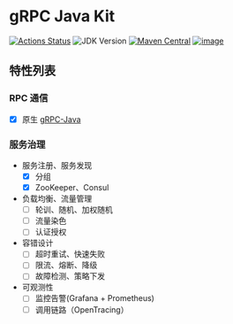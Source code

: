 # gRPC Java Kit

[![Actions Status](https://github.com/fantasticmao/grpc-java-kit/workflows/ci/badge.svg)](https://github.com/fantasticmao/grpc-java-kit/actions)
![JDK Version](https://img.shields.io/badge/JDK-11%2B-blue)
[![Maven Central](https://img.shields.io/maven-central/v/cn.fantasticmao.grpc-kit/grpc-kit-all.svg?label=Maven%20Central)](https://search.maven.org/search?q=g:%22cn.fantasticmao.grpc-kit%22)
[![image](https://img.shields.io/badge/license-MIT-green.svg)](https://github.com/fantasticmao/grpc-java-kit/blob/main/LICENSE)

## 特性列表

### RPC 通信

- [x] 原生 [gRPC-Java](https://github.com/grpc/grpc-java)

### 服务治理

- 服务注册、服务发现
  - [x] 分组
  - [x] ZooKeeper、Consul
- 负载均衡、流量管理
  - [ ] 轮训、随机、加权随机
  - [ ] 流量染色
  - [ ] 认证授权
- 容错设计
  - [ ] 超时重试、快速失败
  - [ ] 限流、熔断、降级
  - [ ] 故障检测、策略下发
- 可观测性
  - [ ] 监控告警(Grafana + Prometheus)
  - [ ] 调用链路（OpenTracing）
